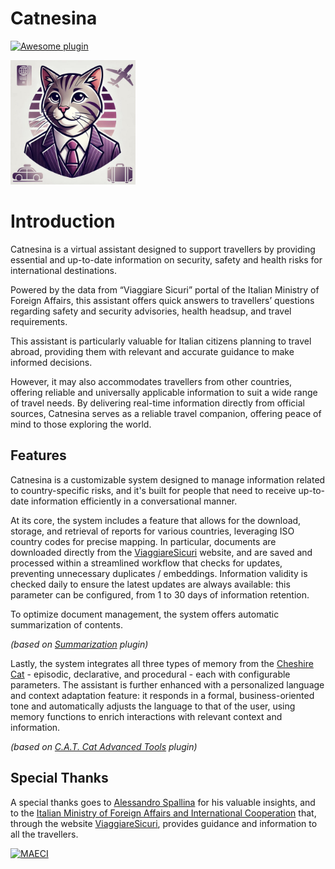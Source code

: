 # Catnesina
[![Awesome plugin](https://custom-icon-badges.demolab.com/static/v1?label=&message=awesome+plugin&color=F4F4F5&style=for-the-badge&logo=cheshire_cat_black)](https://github.com/cheshire-cat-ai/awesome-plugins)

<img src="https://github.com/redringofdeath/catnesina/blob/eda20f8e6e1e75582ee7d355c944be3f9c560b33/catnesina.jpg" width="200">

# Introduction
Catnesina is a virtual assistant designed to support travellers by providing essential and up-to-date information on security, safety and health risks for international destinations. 

Powered by the data from “Viaggiare Sicuri” portal of the Italian Ministry of Foreign Affairs, this assistant offers quick answers to travellers’ questions regarding safety and security advisories, health headsup, and travel requirements.

This assistant is particularly valuable for Italian citizens planning to travel abroad, providing them with relevant and accurate guidance to make informed decisions. 

However, it may also accommodates travellers from other countries, offering reliable and universally applicable information to suit a wide range of travel needs.
By delivering real-time information directly from official sources, Catnesina serves as a reliable travel companion, offering peace of mind to those exploring the world.

## Features
Catnesina is a customizable system designed to manage information related to country-specific risks, and it's built for people that need to receive up-to-date information efficiently in a conversational manner. 

At its core, the system includes a feature that allows for the download, storage, and retrieval of reports for various countries, leveraging ISO country codes for precise mapping. 
In particular, documents are downloaded directly from the [ViaggiareSicuri](https://www.viaggiaresicuri.it/home) website, and are saved and processed within a streamlined workflow that checks for updates, preventing unnecessary duplicates / embeddings.
Information validity is checked daily to ensure the latest updates are always available: this parameter can be configured, from 1 to 30 days of information retention.

To optimize document management, the system offers automatic summarization of contents. 

_(based on [Summarization](https://github.com/Furrmidable-Crew/ccat_summarization) plugin)_ 

Lastly, the system integrates all three types of memory from the [Cheshire Cat](https://github.com/cheshire-cat-ai/core) - episodic, declarative, and procedural - each with configurable parameters.
The assistant is further enhanced with a personalized language and context adaptation feature: it responds in a formal, business-oriented tone and automatically adjusts the language to that of the user, using memory functions to enrich interactions with relevant context and information.

_(based on [C.A.T. Cat Advanced Tools](https://github.com/Furrmidable-Crew/cat_advanced_tool) plugin)_ 

## Special Thanks
A special thanks goes to [Alessandro Spallina](https://github.com/AlessandroSpallina) for his valuable insights, and to the [Italian Ministry of Foreign Affairs and International Cooperation](https://www.esteri.it/en/) that, through the website [ViaggiareSicuri](https://www.viaggiaresicuri.it/home), provides guidance and information to all the travellers. 

[![MAECI](https://www.viaggiaresicuri.it/assets/images/logoFarnesina.png "MAECI")](https://www.esteri.it/en/)
